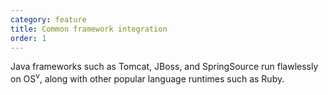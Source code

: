 ```yaml
---
category: feature
title: Common framework integration
order: 1
---
```


Java frameworks such as Tomcat, JBoss, and SpringSource run flawlessly on OS<sup>v</sup>, along with other popular language runtimes such as Ruby.






